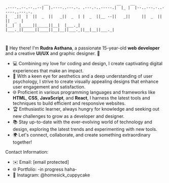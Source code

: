 ```
                 __                              __    __                         
.----..--.--..--|  |.----..---.-. .---.-..-----.|  |_ |  |--..---.-..-----..---.-.
|   _||  |  ||  _  ||   _||  _  | |  _  ||__ --||   _||     ||  _  ||     ||  _  |
|__|  |_____||_____||__|  |___._| |___._||_____||____||__|__||___._||__|__||___._|

                                                                                  
```   

👋 Hey there! I'm **Rudra Asthana**, a passionate 15-year-old **web developer** and a creative **UI/UX** and graphic designer. 🌟

- 💻 Combining my love for coding and design, I create captivating digital experiences that make an impact.
- 🎨 With a keen eye for aesthetics and a deep understanding of user psychology, I strive to create visually appealing designs that enhance user engagement and satisfaction.
- 🌐 Proficient in various programming languages and frameworks like **HTML**, **CSS**, **JavaScript**, and **React**, I harness the latest tools and techniques to build efficient and responsive websites.
- 🏆 Enthusiastic learner, always hungry for knowledge and seeking out new challenges to grow as a developer and designer.
- 📚 Stay up-to-date with the ever-evolving world of technology and design, exploring the latest trends and experimenting with new tools.
- 🌍 Let's connect, collaborate, and create something extraordinary together!

Contact Information:
- ✉️ Email: [email protected]
- 🌐 Portfolio: -in progress haha-
- 📸 Instagram: @homesick_cuppycake
